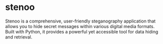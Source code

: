 # stenoo
Stenoo is a comprehensive, user-friendly steganography application that allows you to hide secret messages within various digital media formats. Built with Python, it provides a powerful yet accessible tool for data hiding and retrieval.
